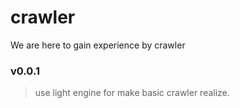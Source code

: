 # crawler
We are here to gain experience by crawler

### v0.0.1
> use light engine for make basic crawler realize. 